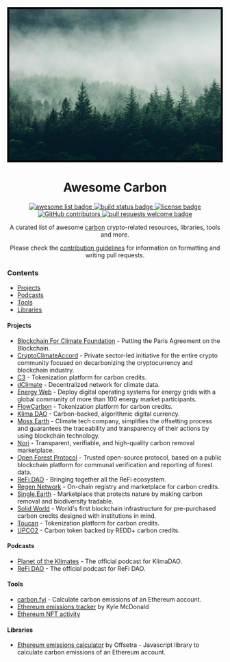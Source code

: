 <div align="center">
  <img alt="carbon logo" src="./assets/forest.jpg" width="600" >
  <h1 align="center">Awesome Carbon</h1>
  <p align="center">
    <a href="https://github.com/sindresorhus/awesome">
      <img alt="awesome list badge" src="https://cdn.rawgit.com/sindresorhus/awesome/d7305f38d29fed78fa85652e3a63e154dd8e8829/media/badge.svg">
    </a>
    <a href="#buildstatus">
      <img alt="build status badge" src="https://github.com/kargakis/awesome-carbon/workflows/Build/badge.svg">
    </a>
    <a href="https://creativecommons.org/publicdomain/zero/1.0/">
      <img alt="license badge" src="https://licensebuttons.net/l/zero/1.0/80x15.png">
    </a>
    <a href="https://github.com/kargakis/awesome-carbon/graphs/contributors">
      <img alt="GitHub contributors" src="https://img.shields.io/github/contributors/kargakis/awesome-carbon">
    </a>
    <a href="http://makeapullrequest.com">
      <img alt="pull requests welcome badge" src="https://img.shields.io/badge/PRs-welcome-brightgreen.svg?style=flat">
    </a>
  </p>

  <p align="center">A curated list of awesome <a href="https://www.popsci.com/environment/what-are-carbon-markets/">carbon</a> crypto-related resources, libraries, tools and more.</p>
  <p align="center">Please check the <a href="CONTRIBUTING.md">contribution guidelines</a> for information on formatting and writing pull requests.</p>

</div>


### Contents

- [Projects](#projects)
- [Podcasts](#podcasts)
- [Tools](#tools)
- [Libraries](#libraries)


#### Projects

- [Blockchain For Climate Foundation](https://www.blockchainforclimate.org/) - Putting the Paris Agreement on the Blockchain.
- [CryptoClimateAccord](https://cryptoclimate.org/) - Private sector-led initiative for the entire crypto community focused on decarbonizing the cryptocurrency and blockchain industry.
- [C3](https://www.c3.app/) - Tokenization platform for carbon credits.
- [dClimate](https://www.dclimate.net/) - Decentralized network for climate data.
- [Energy Web](https://www.energyweb.org/) - Deploy digital operating systems for energy grids with a global community of more than 100 energy market participants.
- [FlowCarbon](https://www.flowcarbon.com) - Tokenization platform for carbon credits.
- [Klima DAO](https://www.klimadao.finance/) - Carbon-backed, algorithmic digital currency.
- [Moss.Earth](https://moss.earth/) - Climate tech company, simplifies the offsetting process and guarantees the traceability and transparency of their actions by using blockchain technology.
- [Nori](https://nori.com/) - Transparent, verifiable, and high-quality carbon removal marketplace.
- [Open Forest Protocol](https://www.openforestprotocol.org/) - Trusted open-source protocol, based on a public blockchain platform for communal verification and reporting of forest data.
- [ReFi DAO](https://refidao.com/) - Bringing together all the ReFi ecosystem.
- [Regen Network](https://www.regen.network/) - On-chain registry and marketplace for carbon credits.
- [Single.Earth](https://www.single.earth/) - Marketplace that protects nature by making carbon removal and biodiversity tradable.
- [Solid World](https://www.solid.world/) - World's first blockchain infrastructure for pre-purchased carbon credits designed with institutions in mind.
- [Toucan](https://toucan.earth/) - Tokenization platform for carbon credits.
- [UPCO2](https://universalcarbon.com/) - Carbon token backed by REDD+ carbon credits.


#### Podcasts

- [Planet of the Klimates](https://klima.fyi/podcast) - The official podcast for KlimaDAO.
- [ReFi DAO](https://www.youtube.com/channel/UC779ZMumuKc6-VMkku1tmyQ) - The official podcast for ReFi DAO.


#### Tools

- [carbon.fyi](https://carbon.fyi/) - Calculate carbon emissions of an Ethereum account.
- [Ethereum emissions tracker](https://kylemcdonald.github.io/ethereum-emissions/) by Kyle McDonald
- [Ethereum NFT activity](https://github.com/kylemcdonald/ethereum-nft-activity)


#### Libraries

- [Ethereum emissions calculator](https://github.com/Offsetra/ethereum-emissions-calculator) by Offsetra - Javascript library to calculate carbon emissions of an Ethereum account.
